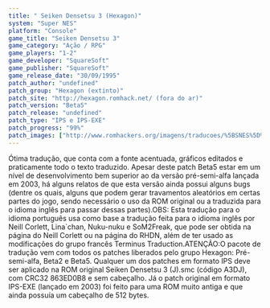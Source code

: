 ```yaml
---
title: " Seiken Densetsu 3 (Hexagon)"
system: "Super NES"
platform: "Console"
game_title: "Seiken Densetsu 3"
game_category: "Ação / RPG"
game_players: "1-2"
game_developer: "SquareSoft"
game_publisher: "SquareSoft"
game_release_date: "30/09/1995"
patch_author: "undefined"
patch_group: "Hexagon (extinto)"
patch_site: "http://hexagon.romhack.net/ (fora do ar)"
patch_version: "Beta5"
patch_release: "undefined"
patch_type: "IPS e IPS-EXE"
patch_progress: "99%"
patch_images: ["http://www.romhackers.org/imagens/traducoes/%5BSNES%5D%20Seiken%20Densetsu%203%20-%20Hexagon%20-%201.png","http://www.romhackers.org/imagens/traducoes/%5BSNES%5D%20Seiken%20Densetsu%203%20-%20Hexagon%20-%202.png","http://www.romhackers.org/imagens/traducoes/%5BSNES%5D%20Seiken%20Densetsu%203%20-%20Hexagon%20-%203.png"]
---
```

Ótima tradução, que conta com a fonte acentuada, gráficos editados e praticamente todo o texto traduzido. Apesar deste patch Beta5 estar em um nível de desenvolvimento bem superior ao da versão pré-semi-alfa lançada em 2003, há alguns relatos de que esta versão ainda possui alguns bugs (dentre os quais, alguns que podem gerar travamentos aleatórios em certas partes do jogo, sendo necessário o uso da ROM original ou a traduzida para o idioma inglês para passar dessas partes).OBS: Esta tradução para o idioma português usa como base a tradução feita para o idioma inglês por Neill Corlett, Lina`chan, Nuku-nuku e SoM2Freak, que pode ser obtida na  página do Neill Corlett ou na página do RHDN, além de ter usado as modificações do grupo francês Terminus Traduction.ATENÇÃO:O pacote de tradução vem com todos os patches liberados pelo grupo Hexagon: Pré-semi-alfa, Beta2 e Beta5. Qualquer um dos patches em formato IPS deve ser aplicado na ROM original Seiken Densetsu 3 (J).smc (código A3DJ), com CRC32 863ED0B8 e sem cabeçalho. Já o patch original em formato IPS-EXE (lançado em 2003) foi feito para uma ROM muito antiga e que ainda possuía um cabeçalho de 512 bytes.